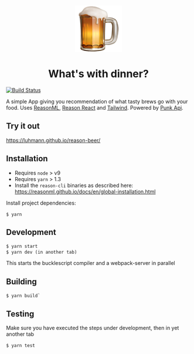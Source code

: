 <p align="center">
<img alt="Logo" src="./config/favicon.png" />
<h1 align="center">What's with dinner?</h1>
</p>

[![Build Status](https://travis-ci.org/luhmann/reason-beer.svg?branch=master)](https://travis-ci.org/luhmann/reason-beer)

A simple App giving you recommendation of what tasty brews go with your food. Uses [ReasonML](https://reasonml.github.io/), [Reason React](https://reasonml.github.io/reason-react/) and [Tailwind](https://tailwindcss.com/). Powered by [Punk Api](https://punkapi.com/).

## Try it out

https://luhmann.github.io/reason-beer/

## Installation

*   Requires `node` > v9
*   Requires `yarn` > 1.3
*   Install the `reason-cli` binaries as described here: https://reasonml.github.io/docs/en/global-installation.html

Install project dependencies:

```
$ yarn
```

## Development

```
$ yarn start
$ yarn dev (in another tab)
```

This starts the bucklescript compiler and a webpack-server in parallel

## Building

```
$ yarn build`
```

## Testing

Make sure you have executed the steps under development, then in yet another tab

```
$ yarn test
```
